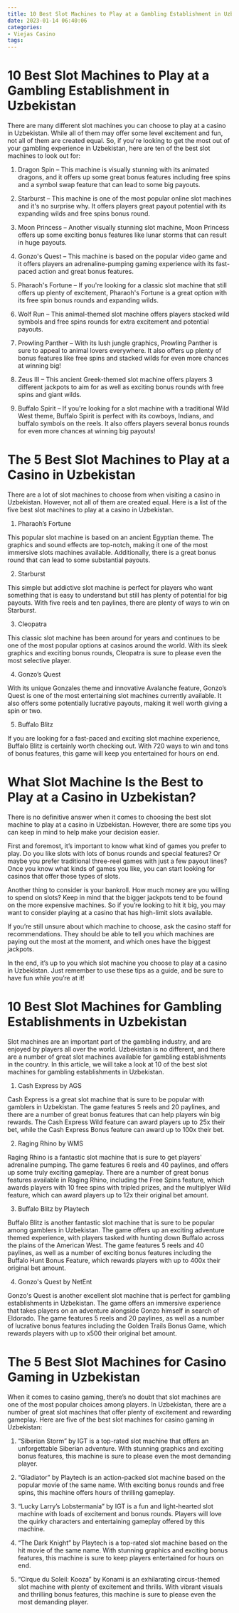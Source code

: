 ```yaml
---
title: 10 Best Slot Machines to Play at a Gambling Establishment in Uzbekistan 
date: 2023-01-14 06:40:06
categories:
- Viejas Casino
tags:
---
```



#  10 Best Slot Machines to Play at a Gambling Establishment in Uzbekistan 

There are many different slot machines you can choose to play at a casino in Uzbekistan. While all of them may offer some level excitement and fun, not all of them are created equal. So, if you're looking to get the most out of your gambling experience in Uzbekistan, here are ten of the best slot machines to look out for:

1. Dragon Spin – This machine is visually stunning with its animated dragons, and it offers up some great bonus features including free spins and a symbol swap feature that can lead to some big payouts.

2. Starburst – This machine is one of the most popular online slot machines and it's no surprise why. It offers players great payout potential with its expanding wilds and free spins bonus round.

3. Moon Princess – Another visually stunning slot machine, Moon Princess offers up some exciting bonus features like lunar storms that can result in huge payouts.

4. Gonzo's Quest – This machine is based on the popular video game and it offers players an adrenaline-pumping gaming experience with its fast-paced action and great bonus features.

5. Pharaoh's Fortune – If you're looking for a classic slot machine that still offers up plenty of excitement, Pharaoh's Fortune is a great option with its free spin bonus rounds and expanding wilds.

6. Wolf Run – This animal-themed slot machine offers players stacked wild symbols and free spins rounds for extra excitement and potential payouts.

7. Prowling Panther – With its lush jungle graphics, Prowling Panther is sure to appeal to animal lovers everywhere. It also offers up plenty of bonus features like free spins and stacked wilds for even more chances at winning big!

8. Zeus III – This ancient Greek-themed slot machine offers players 3 different jackpots to aim for as well as exciting bonus rounds with free spins and giant wilds.

9. Buffalo Spirit – If you're looking for a slot machine with a traditional Wild West theme, Buffalo Spirit is perfect with its cowboys, Indians, and buffalo symbols on the reels. It also offers players several bonus rounds for even more chances at winning big payouts!

#  The 5 Best Slot Machines to Play at a Casino in Uzbekistan 

There are a lot of slot machines to choose from when visiting a casino in Uzbekistan. However, not all of them are created equal. Here is a list of the five best slot machines to play at a casino in Uzbekistan.

1. Pharaoh’s Fortune 

This popular slot machine is based on an ancient Egyptian theme. The graphics and sound effects are top-notch, making it one of the most immersive slots machines available. Additionally, there is a great bonus round that can lead to some substantial payouts.

2. Starburst 

This simple but addictive slot machine is perfect for players who want something that is easy to understand but still has plenty of potential for big payouts. With five reels and ten paylines, there are plenty of ways to win on Starburst.

3. Cleopatra 

This classic slot machine has been around for years and continues to be one of the most popular options at casinos around the world. With its sleek graphics and exciting bonus rounds, Cleopatra is sure to please even the most selective player.

4. Gonzo’s Quest 

With its unique Gonzales theme and innovative Avalanche feature, Gonzo’s Quest is one of the most entertaining slot machines currently available. It also offers some potentially lucrative payouts, making it well worth giving a spin or two.

5. Buffalo Blitz 

If you are looking for a fast-paced and exciting slot machine experience, Buffalo Blitz is certainly worth checking out. With 720 ways to win and tons of bonus features, this game will keep you entertained for hours on end.

#  What Slot Machine Is the Best to Play at a Casino in Uzbekistan? 

There is no definitive answer when it comes to choosing the best slot machine to play at a casino in Uzbekistan. However, there are some tips you can keep in mind to help make your decision easier.

First and foremost, it’s important to know what kind of games you prefer to play. Do you like slots with lots of bonus rounds and special features? Or maybe you prefer traditional three-reel games with just a few payout lines? Once you know what kinds of games you like, you can start looking for casinos that offer those types of slots. 

Another thing to consider is your bankroll. How much money are you willing to spend on slots? Keep in mind that the bigger jackpots tend to be found on the more expensive machines. So if you’re looking to hit it big, you may want to consider playing at a casino that has high-limit slots available. 

If you’re still unsure about which machine to choose, ask the casino staff for recommendations. They should be able to tell you which machines are paying out the most at the moment, and which ones have the biggest jackpots. 

In the end, it’s up to you which slot machine you choose to play at a casino in Uzbekistan. Just remember to use these tips as a guide, and be sure to have fun while you’re at it!

#  10 Best Slot Machines for Gambling Establishments in Uzbekistan 

Slot machines are an important part of the gambling industry, and are enjoyed by players all over the world. Uzbekistan is no different, and there are a number of great slot machines available for gambling establishments in the country. In this article, we will take a look at 10 of the best slot machines for gambling establishments in Uzbekistan.

1. Cash Express by AGS

Cash Express is a great slot machine that is sure to be popular with gamblers in Uzbekistan. The game features 5 reels and 20 paylines, and there are a number of great bonus features that can help players win big rewards. The Cash Express Wild feature can award players up to 25x their bet, while the Cash Express Bonus feature can award up to 100x their bet.

2. Raging Rhino by WMS

Raging Rhino is a fantastic slot machine that is sure to get players' adrenaline pumping. The game features 6 reels and 40 paylines, and offers up some truly exciting gameplay. There are a number of great bonus features available in Raging Rhino, including the Free Spins feature, which awards players with 10 free spins with tripled prizes, and the multiplyer Wild feature, which can award players up to 12x their original bet amount.

3. Buffalo Blitz by Playtech

Buffalo Blitz is another fantastic slot machine that is sure to be popular among gamblers in Uzbekistan. The game offers up an exciting adventure themed experience, with players tasked with hunting down Buffalo across the plains of the American West. The game features 5 reels and 40 paylines, as well as a number of exciting bonus features including the Buffalo Hunt Bonus Feature, which rewards players with up to 400x their original bet amount.

4. Gonzo's Quest by NetEnt

Gonzo's Quest is another excellent slot machine that is perfect for gambling establishments in Uzbekistan. The game offers an immersive experience that takes players on an adventure alongside Gonzo himself in search of Eldorado. The game features 5 reels and 20 paylines, as well as a number of lucrative bonus features including the Golden Trails Bonus Game, which rewards players with up to x500 their original bet amount.

#  The 5 Best Slot Machines for Casino Gaming in Uzbekistan

When it comes to casino gaming, there’s no doubt that slot machines are one of the most popular choices among players. In Uzbekistan, there are a number of great slot machines that offer plenty of excitement and rewarding gameplay. Here are five of the best slot machines for casino gaming in Uzbekistan:

1. “Siberian Storm” by IGT is a top-rated slot machine that offers an unforgettable Siberian adventure. With stunning graphics and exciting bonus features, this machine is sure to please even the most demanding player.

2. “Gladiator” by Playtech is an action-packed slot machine based on the popular movie of the same name. With exciting bonus rounds and free spins, this machine offers hours of thrilling gameplay.

3. “Lucky Larry’s Lobstermania” by IGT is a fun and light-hearted slot machine with loads of excitement and bonus rounds. Players will love the quirky characters and entertaining gameplay offered by this machine.

4. “The Dark Knight” by Playtech is a top-rated slot machine based on the hit movie of the same name. With stunning graphics and exciting bonus features, this machine is sure to keep players entertained for hours on end.

5. “Cirque du Soleil: Kooza” by Konami is an exhilarating circus-themed slot machine with plenty of excitement and thrills. With vibrant visuals and thrilling bonus features, this machine is sure to please even the most demanding player.